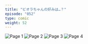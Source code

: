 ```yaml
---
title: "ビオラちゃんの好みは…？"
episode: "052"
type: comic
weight: 52
---
```


![Page 1](cut-1.jpg)
![Page 2](cut-2.jpg)
![Page 3](cut-3.jpg)
![Page 4](cut-4.jpg)
